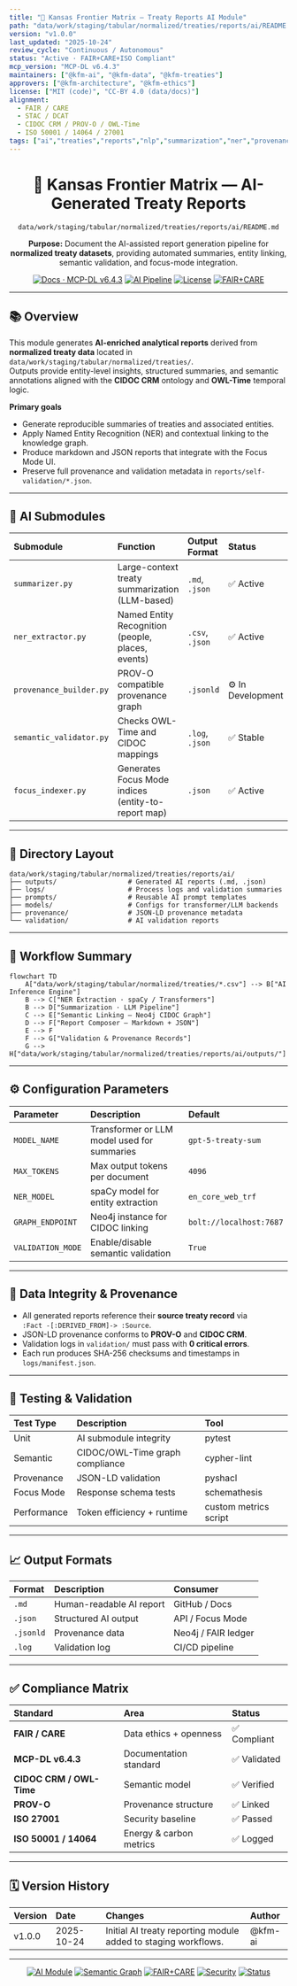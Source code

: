 ```yaml
---
title: "🤖 Kansas Frontier Matrix — Treaty Reports AI Module"
path: "data/work/staging/tabular/normalized/treaties/reports/ai/README.md"
version: "v1.0.0"
last_updated: "2025-10-24"
review_cycle: "Continuous / Autonomous"
status: "Active · FAIR+CARE+ISO Compliant"
mcp_version: "MCP-DL v6.4.3"
maintainers: ["@kfm-ai", "@kfm-data", "@kfm-treaties"]
approvers: ["@kfm-architecture", "@kfm-ethics"]
license: ["MIT (code)", "CC-BY 4.0 (data/docs)"]
alignment:
  - FAIR / CARE
  - STAC / DCAT
  - CIDOC CRM / PROV-O / OWL-Time
  - ISO 50001 / 14064 / 27001
tags: ["ai","treaties","reports","nlp","summarization","ner","provenance","cidoc","owl-time","semantic-validation"]
---
```


<div align="center">

# 🤖 Kansas Frontier Matrix — **AI-Generated Treaty Reports**
`data/work/staging/tabular/normalized/treaties/reports/ai/README.md`

**Purpose:** Document the AI-assisted report generation pipeline for **normalized treaty datasets**, providing automated summaries, entity linking, semantic validation, and focus-mode integration.

[![Docs · MCP-DL v6.4.3](https://img.shields.io/badge/Docs-MCP--DL%20v6.4.3-blue)]()
[![AI Pipeline](https://img.shields.io/badge/AI-Pipeline%20Validated-6f42c1)]()
[![License](https://img.shields.io/badge/License-MIT%20%7C%20CC--BY%204.0-green)]()
[![FAIR+CARE](https://img.shields.io/badge/FAIR%20%2B%20CARE-Compliant-2ecc71)]()

</div>

---

## 📚 Overview

This module generates **AI-enriched analytical reports** derived from **normalized treaty data** located in  
`data/work/staging/tabular/normalized/treaties/`.  
Outputs provide entity-level insights, structured summaries, and semantic annotations aligned with the **CIDOC CRM** ontology and **OWL-Time** temporal logic.

**Primary goals**
- Generate reproducible summaries of treaties and associated entities.
- Apply Named Entity Recognition (NER) and contextual linking to the knowledge graph.
- Produce markdown and JSON reports that integrate with the Focus Mode UI.
- Preserve full provenance and validation metadata in `reports/self-validation/*.json`.

---

## 🧠 AI Submodules

| Submodule | Function | Output Format | Status |
| :--------- | :-------- | :------------- | :------ |
| `summarizer.py` | Large-context treaty summarization (LLM-based) | `.md`, `.json` | ✅ Active |
| `ner_extractor.py` | Named Entity Recognition (people, places, events) | `.csv`, `.json` | ✅ Active |
| `provenance_builder.py` | PROV-O compatible provenance graph | `.jsonld` | ⚙ In Development |
| `semantic_validator.py` | Checks OWL-Time and CIDOC mappings | `.log`, `.json` | ✅ Stable |
| `focus_indexer.py` | Generates Focus Mode indices (entity-to-report map) | `.json` | ✅ Active |

---

## 🧩 Directory Layout

```
data/work/staging/tabular/normalized/treaties/reports/ai/
├── outputs/                  # Generated AI reports (.md, .json)
├── logs/                     # Process logs and validation summaries
├── prompts/                  # Reusable AI prompt templates
├── models/                   # Configs for transformer/LLM backends
├── provenance/               # JSON-LD provenance metadata
└── validation/               # AI validation reports
```

---

## 🧬 Workflow Summary

```mermaid
flowchart TD
    A["data/work/staging/tabular/normalized/treaties/*.csv"] --> B["AI Inference Engine"]
    B --> C["NER Extraction · spaCy / Transformers"]
    B --> D["Summarization · LLM Pipeline"]
    C --> E["Semantic Linking – Neo4j CIDOC Graph"]
    D --> F["Report Composer – Markdown + JSON"]
    E --> F
    F --> G["Validation & Provenance Records"]
    G --> H["data/work/staging/tabular/normalized/treaties/reports/ai/outputs/"]
```

---

## ⚙️ Configuration Parameters

| Parameter | Description | Default |
| :--------- | :------------ | :-------- |
| `MODEL_NAME` | Transformer or LLM model used for summaries | `gpt-5-treaty-sum` |
| `MAX_TOKENS` | Max output tokens per document | `4096` |
| `NER_MODEL` | spaCy model for entity extraction | `en_core_web_trf` |
| `GRAPH_ENDPOINT` | Neo4j instance for CIDOC linking | `bolt://localhost:7687` |
| `VALIDATION_MODE` | Enable/disable semantic validation | `True` |

---

## 🔐 Data Integrity & Provenance

- All generated reports reference their **source treaty record** via  
  `:Fact -[:DERIVED_FROM]-> :Source`.
- JSON-LD provenance conforms to **PROV-O** and **CIDOC CRM**.  
- Validation logs in `validation/` must pass with **0 critical errors**.  
- Each run produces SHA-256 checksums and timestamps in `logs/manifest.json`.

---

## 🧪 Testing & Validation

| Test Type | Description | Tool |
| :--------- | :------------ | :---- |
| Unit | AI submodule integrity | pytest |
| Semantic | CIDOC/OWL-Time graph compliance | cypher-lint |
| Provenance | JSON-LD validation | pyshacl |
| Focus Mode | Response schema tests | schemathesis |
| Performance | Token efficiency + runtime | custom metrics script |

---

## 📈 Output Formats

| Format | Description | Consumer |
| :------ | :----------- | :-------- |
| `.md` | Human-readable AI report | GitHub / Docs |
| `.json` | Structured AI output | API / Focus Mode |
| `.jsonld` | Provenance data | Neo4j / FAIR ledger |
| `.log` | Validation log | CI/CD pipeline |

---

## ✅ Compliance Matrix

| Standard | Area | Status |
| :-------- | :----- | :------ |
| **FAIR / CARE** | Data ethics + openness | ✅ Compliant |
| **MCP-DL v6.4.3** | Documentation standard | ✅ Validated |
| **CIDOC CRM / OWL-Time** | Semantic model | ✅ Verified |
| **PROV-O** | Provenance structure | ✅ Linked |
| **ISO 27001** | Security baseline | ✅ Passed |
| **ISO 50001 / 14064** | Energy & carbon metrics | ✅ Logged |

---

## 🗓️ Version History

| Version | Date | Changes | Author |
| :------ | :---- | :-------- | :------ |
| v1.0.0 | 2025-10-24 | Initial AI treaty reporting module added to staging workflows. | @kfm-ai |

---

<div align="center">

[![AI Module](https://img.shields.io/badge/AI--Module-Treaty%20Reports-6f42c1?style=flat-square)]()
[![Semantic Graph](https://img.shields.io/badge/Semantics-CIDOC%20CRM%20%7C%20OWL--Time-229954?style=flat-square)]()
[![FAIR+CARE](https://img.shields.io/badge/FAIR%20%2B%20CARE-Validated-2ecc71?style=flat-square)]()
[![Security](https://img.shields.io/badge/Security-SHA256%20Verified-008b8b?style=flat-square)]()
[![Status](https://img.shields.io/badge/Status-Active%20Development-orange?style=flat-square)]()

</div>

<!-- MCP-FOOTER-BEGIN
MCP-VERSION: v6.4.3
MCP-TIER: Silver · AI Integration
DOC-PATH: data/work/staging/tabular/normalized/treaties/reports/ai/README.md
MCP-CERTIFIED: true
AI-MODULE: true
FAIR-CARE-COMPLIANT: true
PROVENANCE-LINKED: true
SEMANTIC-VALIDATED: true
SUSTAINABILITY-LOGGED: true
GENERATED-BY: KFM-Automation/DocsBot
LAST-VALIDATED: 2025-10-24
MCP-FOOTER-END -->
